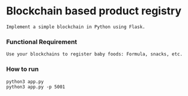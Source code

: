 # Blockchain based product registry
```
Implement a simple blockchain in Python using Flask.
```
### Functional Requirement
```
Use your blockchains to register baby foods: Formula, snacks, etc.
```
### How to run
```
python3 app.py
python3 app.py -p 5001
```
